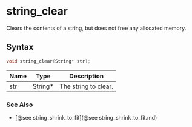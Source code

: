 # string_clear

Clears the contents of a string, but does not free any allocated memory.

## Syntax

```c
void string_clear(String* str);
```

| Name | Type | Description |
| --- | --- | --- |
| str | String* | The string to clear. |

### See Also

* [@see string_shrink_to_fit](@see string_shrink_to_fit.md)

